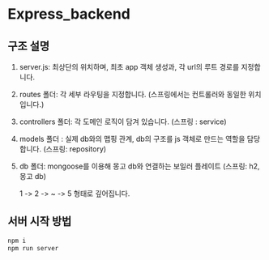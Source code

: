 # Express_backend

## 구조 설명
1. server.js: 최상단의 위치하며, 최초 app 객체 생성과, 각 url의 루트 경로를 지정합니다.
2. routes 폴더: 각 세부 라우팅을 지정합니다. (스프링에서는 컨트롤러와 동일한 위치입니다.)
3. controllers 폴더: 각 도메인 로직이 담겨 있습니다. (스프링 : service)
4. models 폴더 : 실제 db와의 맵핑 관계, db의 구조를 js 객체로 만드는 역할을 담당합니다. (스프링: repository)
5. db 폴더: mongoose를 이용해 몽고 db와 연결하는 보일러 플레이트 (스프링: h2, 몽고 db)

   1 -> 2 -> ~ -> 5 형태로 깊어집니다.

## 서버 시작 방법

```bash
npm i
npm run server
```
